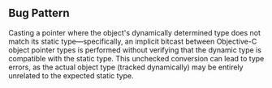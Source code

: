 ## Bug Pattern

Casting a pointer where the object's dynamically determined type does not match its static type—specifically, an implicit bitcast between Objective-C object pointer types is performed without verifying that the dynamic type is compatible with the static type. This unchecked conversion can lead to type errors, as the actual object type (tracked dynamically) may be entirely unrelated to the expected static type.